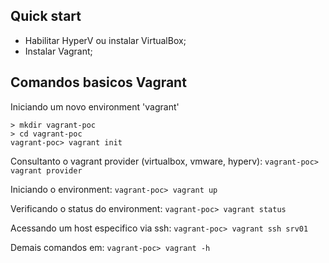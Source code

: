 ## Quick start
- Habilitar HyperV ou instalar VirtualBox;
- Instalar Vagrant;

## Comandos basicos Vagrant
Iniciando um novo environment 'vagrant'
```
> mkdir vagrant-poc
> cd vagrant-poc
vagrant-poc> vagrant init
```

Consultanto o vagrant provider (virtualbox, vmware, hyperv):
`vagrant-poc> vagrant provider`

Iniciando o environment:
`vagrant-poc> vagrant up`

Verificando o status do environment:
`vagrant-poc> vagrant status`

Acessando um host especifico via ssh:
`vagrant-poc> vagrant ssh srv01`

Demais comandos em:
`vagrant-poc> vagrant -h`

